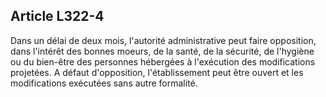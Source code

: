 ## Article L322-4

Dans un délai de deux mois, l'autorité administrative peut faire opposition, dans l'intérêt des bonnes
moeurs, de la santé, de la sécurité, de l'hygiène ou du bien-être des personnes hébergées à l'exécution des
modifications projetées. A défaut d'opposition, l'établissement peut être ouvert et les modifications exécutées
sans autre formalité.

